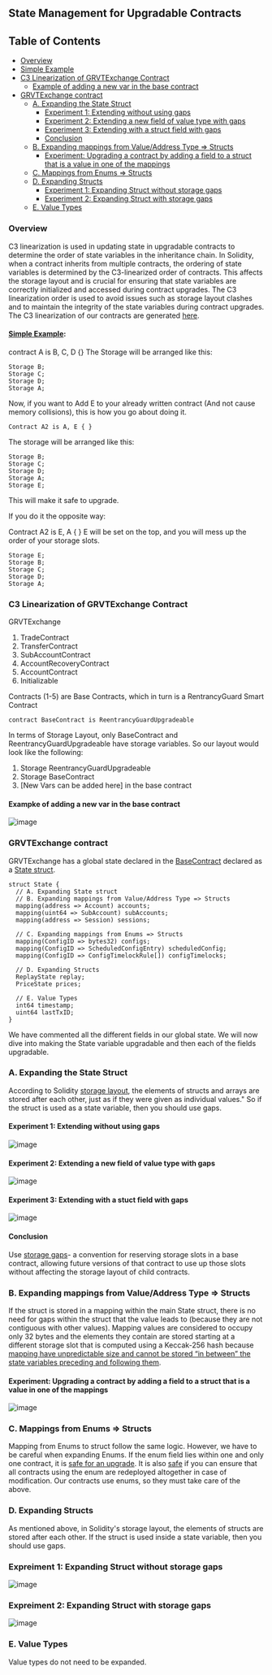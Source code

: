 ## State Management for Upgradable Contracts

## Table of Contents

- [Overview](#overview)
- [Simple Example](#simple-example)
- [C3 Linearization of GRVTExchange Contract](#c3-linearization-of-grvtexchange-contract)
  - [Example of adding a new var in the base contract](#example-of-adding-a-new-var-in-the-base-contract)
- [GRVTExchange contract](#grvtexchange-contract)
  - [A. Expanding the State Struct](#a-expanding-the-state-struct)
    - [Experiment 1: Extending without using gaps](#experiment-1-extending-without-using-gaps)
    - [Experiment 2: Extending a new field of value type with gaps](#experiment-2-extending-a-new-field-of-value-type-with-gaps)
    - [Experiment 3: Extending with a struct field with gaps](#experiment-3-extending-with-a-struct-field-with-gaps)
    - [Conclusion](#conclusion)
  - [B. Expanding mappings from Value/Address Type => Structs](#b-expanding-mappings-from-valueaddress-type--structs)
    - [Experiment: Upgrading a contract by adding a field to a struct that is a value in one of the mappings](#experiment-upgrading-a-contract-by-adding-a-field-to-a-struct-that-is-a-value-in-one-of-the-mappings)
  - [C. Mappings from Enums => Structs](#c-mappings-from-enums--structs)
  - [D. Expanding Structs](#d-expanding-structs)
    - [Experiment 1: Expanding Struct without storage gaps](#experiment-1-expanding-struct-without-storage-gaps)
    - [Experiment 2: Expanding Struct with storage gaps](#experiment-2-expanding-struct-with-storage-gaps)
  - [E. Value Types](#e-value-types)


### Overview
C3 linearization is used in updating state in upgradable contracts to determine the order of state variables in the inheritance chain. In Solidity, when a contract inherits from multiple contracts, the ordering of state variables is determined by the C3-linearized order of contracts. This affects the storage layout and is crucial for ensuring that state variables are correctly initialized and accessed during contract upgrades. The C3 linearization order is used to avoid issues such as storage layout clashes and to maintain the integrity of the state variables during contract upgrades. The C3 linearization of our contracts are generated [here](https://github.com/gravity-technologies/exchange-contract/blob/upgradable-docs/analysis/upgradable/state_management_upgradable_contracts.md).


#### [Simple Example](https://ethereum.stackexchange.com/questions/63403/in-solidity-how-does-the-slot-assignation-work-for-storage-variables-when-there):

contract A is B, C, D {}
The Storage will be arranged like this:
```
Storage B;
Storage C;
Storage D;
Storage A;
```

Now, if you want to Add E to your already written contract (And not cause memory collisions), this is how you go about doing it.

```
Contract A2 is A, E { }
```

The storage will be arranged like this:

```
Storage B;
Storage C;
Storage D;
Storage A;
Storage E;
```
This will make it safe to upgrade.

If you do it the opposite way:

Contract A2 is E, A { }
E will be set on the top, and you will mess up the order of your storage slots.

```
Storage E;
Storage B;
Storage C;
Storage D;
Storage A;
```
### C3 Linearization of GRVTExchange Contract
GRVTExchange
  1. TradeContract
  2. TransferContract
  3. SubAccountContract
  4. AccountRecoveryContract
  5. AccountContract
  6. Initializable

Contracts (1-5) are Base Contracts, which in turn is a RentrancyGuard Smart Contract

```
contract BaseContract is ReentrancyGuardUpgradeable
```

In terms of Storage Layout, only BaseContract and ReentrancyGuardUpgradeable have storage variables. So our layout would look like the following:

1. Storage ReentrancyGuardUpgradeable
2. Storage BaseContract
3. [New Vars can be added here] in the base contract

#### Exampke of adding a new var in the base contract
![image](https://github.com/gravity-technologies/exchange-contract/assets/40881096/1b21aec5-9ab7-41bd-b620-5253efb8c323)



### GRVTExchange contract

GRVTExchange has a global state declared in the [BaseContract](https://github.com/gravity-technologies/exchange-contract/blob/main/contracts/exchange/api/BaseContract.sol#L10) declared as a [State struct](https://github.com/gravity-technologies/exchange-contract/blob/main/contracts/exchange/types/DataStructure.sol#L76).

```
struct State {
  // A. Expanding State struct
  // B. Expanding mappings from Value/Address Type => Structs
  mapping(address => Account) accounts;
  mapping(uint64 => SubAccount) subAccounts;
  mapping(address => Session) sessions;

  // C. Expanding mappings from Enums => Structs
  mapping(ConfigID => bytes32) configs;
  mapping(ConfigID => ScheduledConfigEntry) scheduledConfig;
  mapping(ConfigID => ConfigTimelockRule[]) configTimelocks;

  // D. Expanding Structs
  ReplayState replay;
  PriceState prices;

  // E. Value Types
  int64 timestamp;
  uint64 lastTxID;
}
```

We have commented all the different fields in our global state. We will now dive into making the State variable upgradable and then each of the fields upgradable.

### A. Expanding the State Struct

According to Solidity [storage layout](https://docs.soliditylang.org/en/v0.8.13/internals/layout_in_storage.html), the elements of structs and arrays are stored after each other, just as if they were given as individual values." So if the struct is used as a state variable, then you should use gaps.

#### Experiment 1: Extending without using gaps 
![image](https://github.com/gravity-technologies/exchange-contract/assets/40881096/1740751a-cc00-4e63-afd4-357e51985834)

#### Experiment 2: Extending a new field of value type with gaps
![image](https://github.com/gravity-technologies/exchange-contract/assets/40881096/05c03091-b67d-426d-8530-f1b97d091b73)

#### Experiment 3: Extending with a stuct field with gaps
![image](https://github.com/gravity-technologies/exchange-contract/assets/40881096/38db937f-2fb9-4893-afd5-42f00c174fc9)

#### Conclusion
Use [storage gaps](https://docs.openzeppelin.com/upgrades-plugins/1.x/writing-upgradeable#:~:text=Storage%20gaps%20are%20a%20convention,storage%20layout%20of%20child%20contracts.)- a convention for reserving storage slots in a base contract, allowing future versions of that contract to use up those slots without affecting the storage layout of child contracts.


### B. Expanding mappings from Value/Address Type => Structs

If the struct is stored in a mapping within the main State struct, there is no need for gaps within the struct that the value leads to (because they are not contiguous with other values). Mapping values are considered to occupy only 32 bytes and the elements they contain are stored starting at a different storage slot that is computed using a Keccak-256 hash because [mapping have unpredictable size and cannot be stored “in between” the state variables preceding and following them](https://docs.soliditylang.org/en/v0.8.13/internals/layout_in_storage.html#mappings-and-dynamic-arrays).

#### Experiment: Upgrading a contract by adding a field to a struct that is a value in one of the mappings
![image](https://github.com/gravity-technologies/exchange-contract/assets/40881096/96aaf4f5-4e5a-4a7f-9c26-1a9cceaa73cb)

### C. Mappings from Enums => Structs

Mapping from Enums to struct follow the same logic. However, we have to be careful when expanding Enums. If the enum field lies within one and only one contract, it is [safe for an upgrade](https://hackernoon.com/beware-the-solidity-enums-9v1qa31b2). It is also [safe](https://hackernoon.com/beware-the-solidity-enums-9v1qa31b2) if you can ensure that all contracts using the enum are redeployed altogether in case of modification. Our contracts use enums, so they must take care of the above.

### D. Expanding Structs
As mentioned above, in Solidity's storage layout, the elements of structs are stored after each other. If the struct is used inside a state variable, then you should use gaps.

### Expreiment 1: Expanding Struct without storage gaps
![image](https://github.com/gravity-technologies/exchange-contract/assets/40881096/21519419-9bb8-4dba-a2bd-2096595d5353)

### Expreiment 2: Expanding Struct with storage gaps
![image](https://github.com/gravity-technologies/exchange-contract/assets/40881096/b705108c-c071-4d9f-af34-bf9dfb26fd7b)

### E. Value Types
Value types do not need to be expanded.
